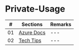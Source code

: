 # Private-Usage

|#|Sections|Remarks|
|--|---------|---------|
|01|[Azure Docs](https://github.com/kanesato/Private-Usage/tree/for-work-pc/Azure%20Docs)|---|
|02|[Tech Tips](https://github.com/kanesato/Private-Usage/tree/for-work-pc/TechTips)|---|
